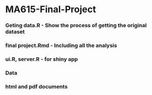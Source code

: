 # MA615-Final-Project
### Geting data.R - Show the process of getting the original dataset 
### final project.Rmd - Including all the analysis
### ui.R, server.R - for shiny app
### Data
### html and pdf documents
